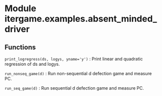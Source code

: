 Module itergame.examples.absent_minded_driver
=============================================

Functions
---------

    
`print_logregress(ds, logys, yname='y')`
:   Print linear and quadratic regression of ds and logys.

    
`run_nonseq_game(d)`
:   Run non-sequential d defection game and measure PC.

    
`run_seq_game(d)`
:   Run sequential d defection game and measure PC.